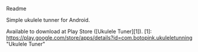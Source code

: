 Readme

Simple ukulele tunner for Android.

Available to download at Play Store ([Ukulele Tuner][1]).
[1]: https://play.google.com/store/apps/details?id=com.botopink.ukuleletunning "Ukulele Tuner"
